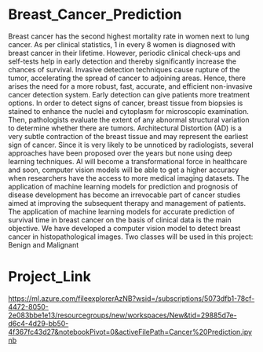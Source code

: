 # Breast_Cancer_Prediction
Breast cancer has the second highest mortality rate in women next to lung cancer. As per clinical statistics, 1 in every 8 women is diagnosed with breast cancer in their lifetime. However, periodic clinical check-ups and self-tests help in early detection and thereby significantly increase the chances of survival. Invasive detection techniques cause rupture of the tumor, accelerating the spread of cancer to adjoining areas. Hence, there arises the need for a more robust, fast, accurate, and efficient non-invasive cancer detection system. Early detection can give patients more treatment options. In order to detect signs of cancer, breast tissue from biopsies is stained to enhance the nuclei and cytoplasm for microscopic examination. Then, pathologists evaluate the extent of any abnormal structural variation to determine whether there are tumors. Architectural Distortion (AD) is a very subtle contraction of the breast tissue and may represent the earliest sign of cancer. Since it is very likely to be unnoticed by radiologists, several approaches have been proposed over the years but none using deep learning techniques. AI will become a transformational force in healthcare and soon, computer vision models will be able to get a higher accuracy when researchers have the access to more medical imaging datasets. The application of machine learning models for prediction and prognosis of disease development has become an irrevocable part of cancer studies aimed at improving the subsequent therapy and management of patients. The application of machine learning models for accurate prediction of survival time in breast cancer on the basis of clinical data is the main objective. We have developed a computer vision model to detect breast cancer in histopathological images. Two classes will be used in this project: Benign and Malignant

# Project_Link
https://ml.azure.com/fileexplorerAzNB?wsid=/subscriptions/5073dfb1-78cf-4472-8050-2e083bbe1e13/resourcegroups/new/workspaces/New&tid=29885d7e-d6c4-4d29-bb50-4f367fc43d27&notebookPivot=0&activeFilePath=Cancer%20Prediction.ipynb
